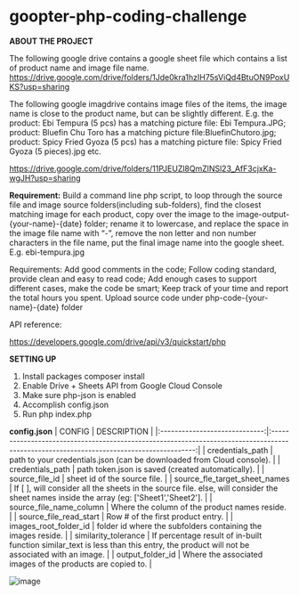# goopter-php-coding-challenge
**ABOUT THE PROJECT**

The following google drive contains a google sheet file which contains a list of product name and image file name.
 https://drive.google.com/drive/folders/1Jde0kra1hzIH75sViQd4BtuON9PoxUKS?usp=sharing


The following google imagdrive contains image files of the items, the image name is close to the product name, but can be slightly different. E.g.  the product: Ebi Tempura (5 pcs) has a matching picture file:  Ebi Tempura.JPG; product: Bluefin Chu Toro has a matching picture file: ​​BluefinChutoro.jpg; product: Spicy Fried Gyoza (5 pcs) has a matching picture file: Spicy Fried Gyoza (5 pieces).jpg etc.

https://drive.google.com/drive/folders/11PJEUZl8QmZlNSl23_AfF3cjxKa-wgJH?usp=sharing


**Requirement:**
Build a command line php script, to loop through the source file and image source folders(including sub-folders), find the closest matching image for each product, copy over the image to the image-output-{your-name}-{date}  folder; rename it to lowercase, and replace the space in the image file name with “-”, remove the non letter and non number characters in the file name, put the final image name into the google sheet. E.g. ebi-tempura.jpg

Requirements: 
Add good comments in the code;
Follow coding standard, provide clean and easy to read code;
Add enough cases to support different cases, make the code be smart;
Keep track of your time and report the total hours you spent.
Upload source code under php-code-{your-name}-{date} folder


API reference:


https://developers.google.com/drive/api/v3/quickstart/php



**SETTING UP**
1. Install packages composer install
2. Enable Drive + Sheets API from Google Cloud Console
3. Make sure php-json is enabled
4. Accomplish config.json
5. Run php index.php

**config.json**
|             CONFIG            |                                                               DESCRIPTION                                                               |
|:-----------------------------:|:---------------------------------------------------------------------------------------------------------------------------------------:|
| credentials_path              | path to your credentials.json (can be downloaded from Cloud console).                                                                   |
| credentials_path              | path token.json is saved (created automatically).                                                                                       |
| source_file_id                | sheet id of the source file.                                                                                                            |
| source_fle_target_sheet_names | If [ ], will consider all the sheets in the source file. else, will consider the sheet names inside the array (eg: ['Sheet1','Sheet2']. |
| source_file_name_column       | Where the column of the product names reside.                                                                                           |
| source_file_read_start        | Row # of the first product entry.                                                                                                       |
| images_root_folder_id         | folder id where the subfolders containing the images reside.                                                                            |
| similarity_tolerance          | If percentage result of in-built function similar_text is less than this entry, the product will not be associated with an image.       |
| output_folder_id              | Where the associated images of the products are copied to.                                                                              |

![image](https://user-images.githubusercontent.com/41291228/129488157-fb09ce4e-64b6-4280-b094-d4d63aa75d91.png)

